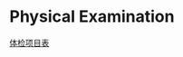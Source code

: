 # Physical Examination


[体检项目表](https://s3-us-west-2.amazonaws.com/notion-static/f006b6be8a374d60a7d564236e7f041f/Untitled)
